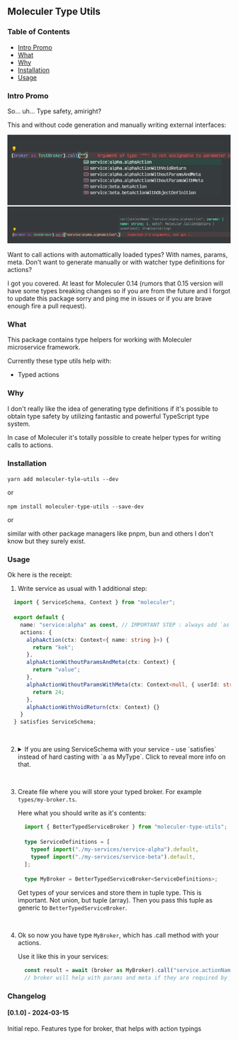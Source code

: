 ## Moleculer Type Utils

### Table of Contents

- [Intro Promo](#intro-promo)
- [What](#what)
- [Why](#why)
- [Installation](#installation)
- [Usage](#usage)

### Intro Promo

So... uh... Type safety, amiright?

This and without code generation and manually writing external interfaces:

![Sample 1](/readme-files/sample-1.png)
![Sample 2](/readme-files/sample-2.png)

Want to call actions with automattically loaded types? With names, params, meta.
Don't want to generate manually or with watcher type definitions for actions?

I got you covered. At least for Moleculer 0.14 (rumors that 0.15 version will have some types breaking changes so if you are from the future and I forgot to update this package sorry and ping me in issues or if you are brave enough fire a pull request).

### What

This package contains type helpers for working with Moleculer microservice framework.

Currently these type utils help with:

- Typed actions

### Why

I don't really like the idea of generating type definitions if it's possible to obtain type safety by utilizing fantastic and powerful TypeScript type system.

In case of Moleculer it's totally possible to create helper types for writing calls to actions.

### Installation

`yarn add moleculer-tyle-utils --dev`

or

`npm install moleculer-type-utils --save-dev`

or

similar with other package managers like pnpm, bun and others I don't know but they surely exist.


### Usage

Ok here is the receipt:

1) Write service as usual with 1 additional step:
  ```typescript
    import { ServiceSchema, Context } from "moleculer";

    export default {
      name: "service:alpha" as const, // IMPORTANT STEP : always add `as const` to the name
      actions: {
        alphaAction(ctx: Context<{ name: string }>) {
          return "kek";
        },
        alphaActionWithoutParamsAndMeta(ctx: Context) {
          return "value";
        },
        alphaActionWithoutParamsWithMeta(ctx: Context<null, { userId: string }>) {
          return 24;
        },
        alphaActionWithVoidReturn(ctx: Context) {}
      }
    } satisfies ServiceSchema;

  ```
<br/>

  2) <details>
      <summary>If you are using ServiceSchema with your service - use `satisfies` instead of hard casting with `a as MyType`. Click to reveal more info on that. </summary>
   

        Notice `satisfies ServiceSchema` part. What it's for?
        If you want to achieve type safety when defining your service as well as IDE helpers with types - you usually write code like `const a: MyType = {}` or `const a = {} as MyType`.

        You WILL achieve type safety, but will loose the computed type of your object. And it won't work with this package. Because you are forcibly casting to some type, loosing the real implementation.

        Use `satisfies` instead. This way you still have type safety, but now your type can be inferred fully by TypeScript type system.
      </details>
<br/>

  3) Create file where you will store your typed broker.
    For example `types/my-broker.ts`.

      Here what you should write as it's contents:

      ```typescript
        import { BetterTypedServiceBroker } from "moleculer-type-utils";

        type ServiceDefinitions = [
          typeof import("./my-services/service-alpha").default,
          typeof import("./my-services/service-beta").default,
        ];

        type MyBroker = BetterTypedServiceBroker<ServiceDefinitions>;
      ```

      Get types of your services and store them in tuple type. This is important. Not union, but tuple (array). Then you pass this tuple as generic to `BetterTypedServiceBroker`.
<br/>

  4) Ok so now you have type `MyBroker`, which has .call method with your actions.

      Use it like this in your services:

      ```typescript
        const result = await (broker as MyBroker).call("service.actionName", ..., ...);
        // broker will help with params and meta if they are required by your action.
      ```

### Changelog

#### [0.1.0] - 2024-03-15

Initial repo. Features type for broker, that helps with action typings
